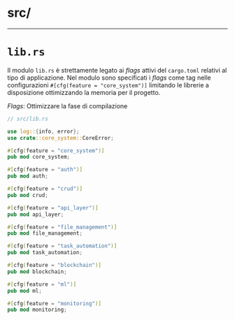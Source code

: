 
# src/

---

# `lib.rs`

Il modulo `lib.rs` è strettamente legato ai *flags* attivi del `cargo.toml` relativi al tipo di applicazione. Nel modulo sono specificati i *flags* come tag nelle configurazioni `#[cfg(feature = "core_system")]` limitando le librerie a disposizione ottimizzando la memoria per il progetto. 

*Flags*: Ottimizzare la fase di compilazione 

```Rust
// src/lib.rs

use log::{info, error};
use crate::core_system::CoreError;

#[cfg(feature = "core_system")]
pub mod core_system;

#[cfg(feature = "auth")]
pub mod auth;

#[cfg(feature = "crud")]
pub mod crud;

#[cfg(feature = "api_layer")]
pub mod api_layer;

#[cfg(feature = "file_management")]
pub mod file_management;

#[cfg(feature = "task_automation")]
pub mod task_automation;

#[cfg(feature = "blockchain")]
pub mod blockchain;

#[cfg(feature = "ml")]
pub mod ml;

#[cfg(feature = "monitoring")]
pub mod monitoring;
```
